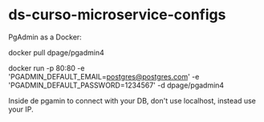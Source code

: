 # ds-curso-microservice-configs

PgAdmin as a Docker:

  docker pull dpage/pgadmin4

  docker run -p 80:80 -e 'PGADMIN_DEFAULT_EMAIL=postgres@postgres.com' -e 'PGADMIN_DEFAULT_PASSWORD=1234567'  -d dpage/pgadmin4
  
  Inside de pgamin to connect with your DB, don't use localhost, instead use your IP.
  
